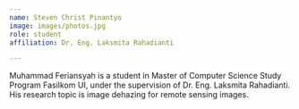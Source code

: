 ```yaml
---
name: Steven Christ Pinantyo
image: images/photos.jpg
role: student
affiliation: Dr. Eng. Laksmita Rahadianti

---
```


Muhammad Feriansyah is a student in Master of Computer Science Study Program Fasilkom UI, under the supervision of Dr. Eng. Laksmita Rahadianti. His research topic is image dehazing for remote sensing images.